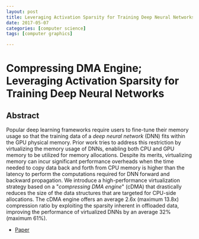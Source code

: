 ```yaml
---
layout: post
title: Leveraging Activation Sparsity for Training Deep Neural Networks
date: 2017-05-07
categories: [computer science]
tags: [computer graphics]

---
```


Compressing DMA Engine; Leveraging Activation Sparsity for Training Deep Neural Networks
========================

## Abstract

Popular deep learning frameworks require users to fine-tune their memory usage so that the training data of a *deep neural network* (DNN) fits within the GPU physical memory. Prior work tries to address this restriction by virtualizing the memory usage of DNNs, enabling both CPU and GPU memory to be utilized for memory allocations. Despite its merits, virtualizing memory can incur significant performance overheads when the time needed to copy data back and forth from CPU memory is higher than the latency to perform the computations required for DNN forward and backward propagation. We introduce a high-performance virtualization strategy based on a "*compressing DMA engine*" (cDMA) that drastically reduces the size of the data structures that are targeted for CPU-side allocations. The cDMA engine offers an average 2.6x (maximum 13.8x) compression ratio by exploiting the sparsity inherent in offloaded data, improving the performance of virtualized DNNs by an average 32% (maximum 61%).

* [Paper](https://arxiv.org/pdf/1705.01626)


